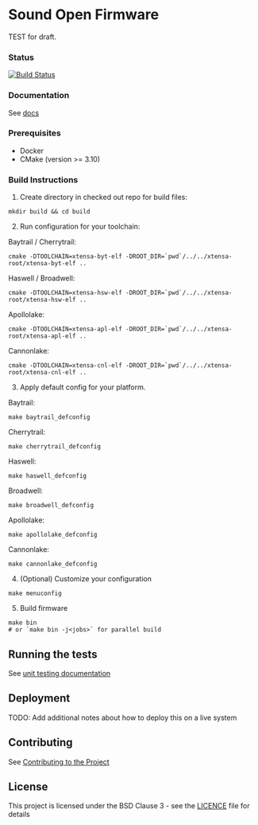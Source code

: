 # Sound Open Firmware

TEST for draft.

### Status
[![Build Status](https://travis-ci.org/thesofproject/sof.svg?branch=master)](https://travis-ci.org/thesofproject/sof)

### Documentation

See [docs](https://thesofproject.github.io/latest/index.html)

### Prerequisites

* Docker
* CMake (version >= 3.10)

### Build Instructions

1. Create directory in checked out repo for build files:
```
mkdir build && cd build
```

2. Run configuration for your toolchain:

Baytrail / Cherrytrail:

```
cmake -DTOOLCHAIN=xtensa-byt-elf -DROOT_DIR=`pwd`/../../xtensa-root/xtensa-byt-elf ..
```

Haswell / Broadwell:

```
cmake -DTOOLCHAIN=xtensa-hsw-elf -DROOT_DIR=`pwd`/../../xtensa-root/xtensa-hsw-elf ..
```

Apollolake:

```
cmake -DTOOLCHAIN=xtensa-apl-elf -DROOT_DIR=`pwd`/../../xtensa-root/xtensa-apl-elf ..
```

Cannonlake:

```
cmake -DTOOLCHAIN=xtensa-cnl-elf -DROOT_DIR=`pwd`/../../xtensa-root/xtensa-cnl-elf ..
```

3. Apply default config for your platform.

Baytrail:

```
make baytrail_defconfig
```

Cherrytrail:

```
make cherrytrail_defconfig
```

Haswell:

```
make haswell_defconfig
```

Broadwell:

```
make broadwell_defconfig
```

Apollolake:

```
make apollolake_defconfig
```

Cannonlake:

```
make cannonlake_defconfig
```

4. (Optional) Customize your configuration

```
make menuconfig
```

5. Build firmware

```
make bin
# or `make bin -j<jobs>` for parallel build
```

## Running the tests

See [unit testing documentation](https://thesofproject.github.io/latest/developer_guides/unit_tests.html)

## Deployment

TODO: Add additional notes about how to deploy this on a live system

## Contributing

See [Contributing to the Project](https://thesofproject.github.io/latest/contribute/index.html)

## License

This project is licensed under the BSD Clause 3 - see the [LICENCE](LICENCE) file for details
